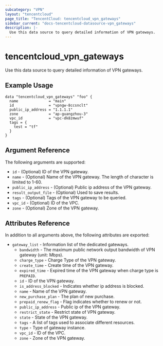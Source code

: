 ```yaml
---
subcategory: "VPN"
layout: "tencentcloud"
page_title: "TencentCloud: tencentcloud_vpn_gateways"
sidebar_current: "docs-tencentcloud-datasource-vpn_gateways"
description: |-
  Use this data source to query detailed information of VPN gateways.
---
```


# tencentcloud_vpn_gateways

Use this data source to query detailed information of VPN gateways.

## Example Usage

```hcl
data "tencentcloud_vpn_gateways" "foo" {
  name              = "main"
  id                = "vpngw-8ccsnclt"
  public_ip_address = "1.1.1.1"
  zone              = "ap-guangzhou-3"
  vpc_id            = "vpc-dk8zmwuf"
  tags = {
    test = "tf"
  }
}
```

## Argument Reference

The following arguments are supported:

* `id` - (Optional) ID of the VPN gateway.
* `name` - (Optional) Name of the VPN gateway. The length of character is limited to 1-60.
* `public_ip_address` - (Optional) Public ip address of the VPN gateway.
* `result_output_file` - (Optional) Used to save results.
* `tags` - (Optional) Tags of the VPN gateway to be queried.
* `vpc_id` - (Optional) ID of the VPC.
* `zone` - (Optional) Zone of the VPN gateway.

## Attributes Reference

In addition to all arguments above, the following attributes are exported:

* `gateway_list` - Information list of the dedicated gateways.
  * `bandwidth` - The maximum public network output bandwidth of VPN gateway (unit: Mbps).
  * `charge_type` - Charge Type of the VPN gateway.
  * `create_time` - Create time of the VPN gateway.
  * `expired_time` - Expired time of the VPN gateway when charge type is `PREPAID`.
  * `id` - ID of the VPN gateway.
  * `is_address_blocked` - Indicates whether ip address is blocked.
  * `name` - Name of the VPN gateway.
  * `new_purchase_plan` - The plan of new purchase.
  * `prepaid_renew_flag` - Flag indicates whether to renew or not.
  * `public_ip_address` - Public ip of the VPN gateway.
  * `restrict_state` - Restrict state of VPN gateway.
  * `state` - State of the VPN gateway.
  * `tags` - A list of tags used to associate different resources.
  * `type` - Type of gateway instance.
  * `vpc_id` - ID of the VPC.
  * `zone` - Zone of the VPN gateway.


